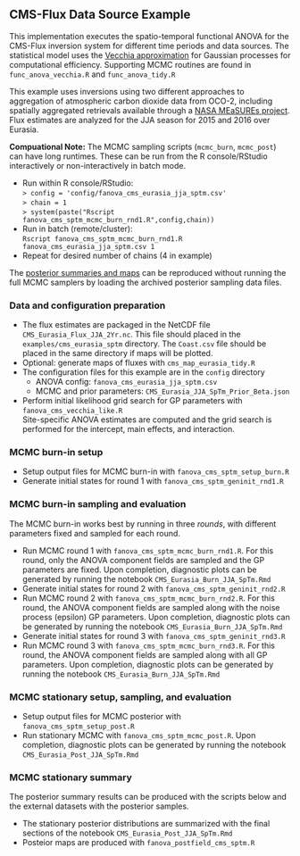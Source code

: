 ## CMS-Flux Data Source Example 

This implementation executes the spatio-temporal functional ANOVA for the CMS-Flux inversion system for different time periods and data sources. The statistical model uses the [Vecchia approximation](https://doi.org/10.1214/19-STS755) for Gaussian processes for computational efficiency. Supporting MCMC routines are found in `func_anova_vecchia.R` and `func_anova_tidy.R`

This example uses inversions using two different approaches to aggregation of atmospheric carbon dioxide data from OCO-2, including spatially aggregated retrievals available through a [NASA MEaSUREs project](https://doi.org/10.5067/582L7HTJ343N). Flux estimates are analyzed for the JJA season for 2015 and 2016 over Eurasia. 

**Compuational Note:** The MCMC sampling scripts (`mcmc_burn`, `mcmc_post`) can have long runtimes. These can be run from the R console/RStudio interactively or non-interactively in batch mode.

* Run within R console/RStudio:  
`> config = 'config/fanova_cms_eurasia_jja_sptm.csv'`  
`> chain = 1`  
`> system(paste("Rscript fanova_cms_sptm_mcmc_burn_rnd1.R",config,chain))`
* Run in batch (remote/cluster):  
`Rscript fanova_cms_sptm_mcmc_burn_rnd1.R fanova_cms_eurasia_jja_sptm.csv 1`
* Repeat for desired number of chains (4 in example)

The [posterior summaries and maps](#mcmc-stationary-summary) can be reproduced without running the full MCMC samplers by loading the archived posterior sampling data files.

### Data and configuration preparation

* The flux estimates are packaged in the NetCDF file `CMS_Eurasia_Flux_JJA_2Yr.nc`. This file should placed in the `examples/cms_eurasia_sptm` directory. The `Coast.csv` file should be placed in the same directory if maps will be plotted.
* Optional: generate maps of fluxes with `cms_map_eurasia_tidy.R` 
* The configuration files for this example are in the `config` directory
    - ANOVA config: `fanova_cms_eurasia_jja_sptm.csv`
    - MCMC and prior parameters: `CMS_Eurasia_JJA_SpTm_Prior_Beta.json`
* Perform initial likelihood grid search for GP parameters with `fanova_cms_vecchia_like.R`  
Site-specific ANOVA estimates are computed and the grid search is performed for the intercept, main effects, and interaction.

### MCMC burn-in setup

* Setup output files for MCMC burn-in with `fanova_cms_sptm_setup_burn.R`
* Generate initial states for round 1 with `fanova_cms_sptm_geninit_rnd1.R`

### MCMC burn-in sampling and evaluation

The MCMC burn-in works best by running in three *rounds*, with different parameters fixed and sampled for each round.

* Run MCMC round 1 with `fanova_cms_sptm_mcmc_burn_rnd1.R`. For this round, only the ANOVA component fields are sampled and the GP parameters are fixed. Upon completion, diagnostic plots can be generated by running the notebook `CMS_Eurasia_Burn_JJA_SpTm.Rmd`
* Generate initial states for round 2 with `fanova_cms_sptm_geninit_rnd2.R`
* Run MCMC round 2 with `fanova_cms_sptm_mcmc_burn_rnd2.R`. For this round, the ANOVA component fields are sampled along with the noise process (epsilon) GP parameters. Upon completion, diagnostic plots can be generated by running the notebook `CMS_Eurasia_Burn_JJA_SpTm.Rmd`
* Generate initial states for round 3 with `fanova_cms_sptm_geninit_rnd3.R`
* Run MCMC round 3 with `fanova_cms_sptm_mcmc_burn_rnd3.R`. For this round, the ANOVA component fields are sampled along with all GP parameters. Upon completion, diagnostic plots can be generated by running the notebook `CMS_Eurasia_Burn_JJA_SpTm.Rmd`

### MCMC stationary setup, sampling, and evaluation

* Setup output files for MCMC posterior with `fanova_cms_sptm_setup_post.R`
* Run stationary MCMC with `fanova_cms_sptm_mcmc_post.R`. Upon completion, diagnostic plots can be generated by running the notebook `CMS_Eurasia_Post_JJA_SpTm.Rmd`

### MCMC stationary summary 

The posterior summary results can be produced with the scripts below and the external datasets with the posterior samples.

* The stationary posterior distributions are summarized with the final sections of the notebook `CMS_Eurasia_Post_JJA_SpTm.Rmd`
* Posteior maps are produced with `fanova_postfield_cms_sptm.R` 

